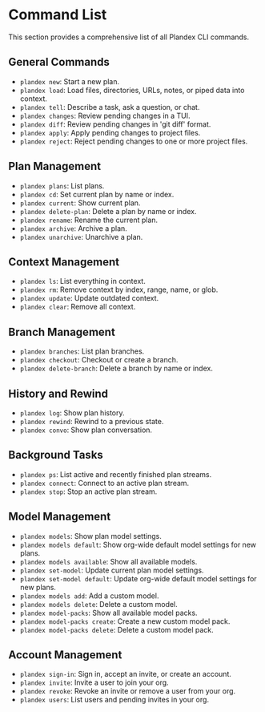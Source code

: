 # Command List

This section provides a comprehensive list of all Plandex CLI commands.

## General Commands

- `plandex new`: Start a new plan.
- `plandex load`: Load files, directories, URLs, notes, or piped data into context.
- `plandex tell`: Describe a task, ask a question, or chat.
- `plandex changes`: Review pending changes in a TUI.
- `plandex diff`: Review pending changes in 'git diff' format.
- `plandex apply`: Apply pending changes to project files.
- `plandex reject`: Reject pending changes to one or more project files.

## Plan Management

- `plandex plans`: List plans.
- `plandex cd`: Set current plan by name or index.
- `plandex current`: Show current plan.
- `plandex delete-plan`: Delete a plan by name or index.
- `plandex rename`: Rename the current plan.
- `plandex archive`: Archive a plan.
- `plandex unarchive`: Unarchive a plan.

## Context Management

- `plandex ls`: List everything in context.
- `plandex rm`: Remove context by index, range, name, or glob.
- `plandex update`: Update outdated context.
- `plandex clear`: Remove all context.

## Branch Management

- `plandex branches`: List plan branches.
- `plandex checkout`: Checkout or create a branch.
- `plandex delete-branch`: Delete a branch by name or index.

## History and Rewind

- `plandex log`: Show plan history.
- `plandex rewind`: Rewind to a previous state.
- `plandex convo`: Show plan conversation.

## Background Tasks

- `plandex ps`: List active and recently finished plan streams.
- `plandex connect`: Connect to an active plan stream.
- `plandex stop`: Stop an active plan stream.

## Model Management

- `plandex models`: Show plan model settings.
- `plandex models default`: Show org-wide default model settings for new plans.
- `plandex models available`: Show all available models.
- `plandex set-model`: Update current plan model settings.
- `plandex set-model default`: Update org-wide default model settings for new plans.
- `plandex models add`: Add a custom model.
- `plandex models delete`: Delete a custom model.
- `plandex model-packs`: Show all available model packs.
- `plandex model-packs create`: Create a new custom model pack.
- `plandex model-packs delete`: Delete a custom model pack.

## Account Management

- `plandex sign-in`: Sign in, accept an invite, or create an account.
- `plandex invite`: Invite a user to join your org.
- `plandex revoke`: Revoke an invite or remove a user from your org.
- `plandex users`: List users and pending invites in your org.
